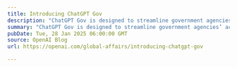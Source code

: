```yaml
---
title: Introducing ChatGPT Gov
description: "ChatGPT Gov is designed to streamline government agencies’ access to OpenAI’s frontier models."
summary: "ChatGPT Gov is designed to streamline government agencies’ access to OpenAI’s frontier models."
pubDate: Tue, 28 Jan 2025 06:00:00 GMT
source: OpenAI Blog
url: https://openai.com/global-affairs/introducing-chatgpt-gov

---
```


